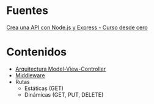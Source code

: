 # Fuentes

[Crea una API con Node.js y Express - Curso desde cero](https://www.freecodecamp.org/espanol/news/aprende-a-crear-apis-desde-cero-con-node-js-y-express-curso-desde-cero/)

# Contenidos

- [Arquitectura Model-View-Controller](./mvc.md)
- [Middleware](./middleware.md)
- Rutas
    - Estáticas (GET)
    - Dinámicas (GET, PUT, DELETE)
